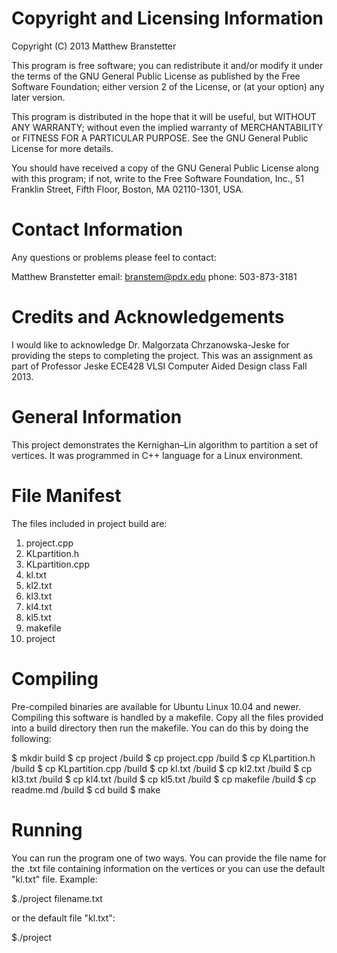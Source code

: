 Copyright and Licensing Information
===================================
Copyright (C) 2013 Matthew Branstetter

This program is free software; you can redistribute it and/or
modify it under the terms of the GNU General Public License
as published by the Free Software Foundation; either version 2
of the License, or (at your option) any later version.

This program is distributed in the hope that it will be useful,
but WITHOUT ANY WARRANTY; without even the implied warranty of
MERCHANTABILITY or FITNESS FOR A PARTICULAR PURPOSE. See the
GNU General Public License for more details.
 
You should have received a copy of the GNU General Public License
along with this program; if not, write to the Free Software
Foundation, Inc., 51 Franklin Street, Fifth Floor, Boston, MA 02110-1301, USA.

Contact Information
=================== 
Any questions or problems please feel to contact:
 
Matthew Branstetter
email:	branstem@pdx.edu
phone:	503-873-3181

Credits and Acknowledgements
=======================
I would like to acknowledge Dr. Malgorzata Chrzanowska-Jeske
for providing the steps to completing the project. This was
an assignment as part of Professor Jeske ECE428 VLSI Computer
Aided Design class Fall 2013.

General Information
===================
This project demonstrates the Kernighan–Lin algorithm to partition
a set of vertices. It was programmed in C++ language for a Linux 
environment. 

File Manifest
=============
The files included in project build are:

1.	project.cpp
2.	KLpartition.h
3.	KLpartition.cpp
4.	kl.txt
5.	kl2.txt
6.	kl3.txt
7.	kl4.txt
8.	kl5.txt
4.	makefile
5.	project

Compiling
=========
Pre-compiled binaries are available for Ubuntu Linux 10.04 and newer.  
Compiling this software is handled by a makefile. Copy all the files
provided into a build directory then run the makefile. You can do 
this by doing the following: 

$ mkdir build
$ cp project /build
$ cp project.cpp /build
$ cp KLpartition.h /build
$ cp KLpartition.cpp /build
$ cp kl.txt /build
$ cp kl2.txt /build
$ cp kl3.txt /build
$ cp kl4.txt /build
$ cp kl5.txt /build
$ cp makefile /build
$ cp readme.md /build
$ cd build
$ make

Running 
============
You can run the program one of two ways. You can provide the file 
name for the .txt file containing information on the vertices or 
you can use the default "kl.txt" file. Example:

$./project filename.txt

or the default file "kl.txt":

$./project
